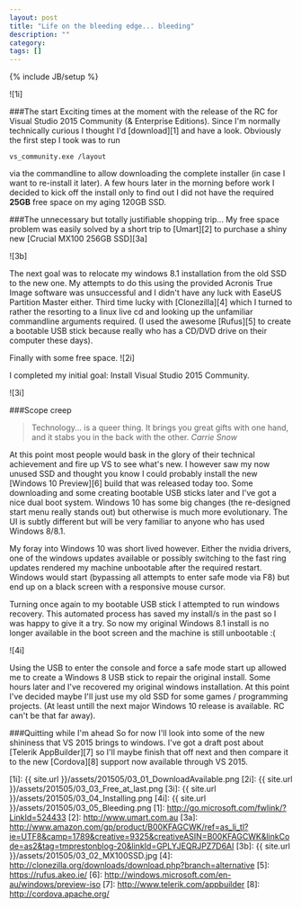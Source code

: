 ```yaml
---
layout: post
title: "Life on the bleeding edge... bleeding"
description: ""
category: 
tags: []
---
```

{% include JB/setup %}

![1i] 

###The start
Exciting times at the moment with the release of the RC for Visual Studio 2015 Community (& Enterprise Editions).  Since I'm normally technically curious I thought I'd [download][1] and have a look.  Obviously the first step I took was to run 

    vs_community.exe /layout

via the commandline to allow downloading the complete installer (in case I want to re-install it later).  A few hours later in the morning before work I decided to kick off the install only to find out I did not have the required **25GB** free space on my aging 120GB SSD.

###The unnecessary but totally justifiable shopping trip...
My free space problem was easily solved by a short trip to [Umart][2] to purchase a shiny new [Crucial MX100 256GB SSD][3a] 

![3b]

The next goal was to relocate my windows 8.1 installation from the old SSD to the new one.  My attempts to do this using the provided Acronis True Image software was unsuccessful and I didn't have any luck with EaseUS Partition Master either.  Third time lucky with [Clonezilla][4] which I turned to rather the resorting to a linux live cd and looking up the unfamiliar commandline arguments required. (I used the awesome [Rufus][5] to create a bootable USB stick because really who has a CD/DVD drive on their computer these days).

Finally with some free space. ![2i] 

I completed my initial goal: Install Visual Studio 2015 Community.

![3i]

###Scope creep

 
>Technology... is a queer thing. It brings you great gifts with one hand, and it stabs you in the back with the other.
><cite>Carrie Snow</cite>

At this point most people would bask in the glory of their technical achievement and fire up VS to see what's new.  I however saw my now unused SSD and thought you know I could probably install the new [Windows 10 Preview][6] build that was released today too.  Some downloading and some creating bootable USB sticks later and I've got a nice dual boot system.  Windows 10 has some big changes (the re-designed start menu really stands out) but otherwise is much more evolutionary.  The UI is subtly different but will be very familiar to anyone who has used Windows 8/8.1.

My foray into Windows 10 was short lived however.  Either the nvidia drivers, one of the windows updates available or possibly switching to the fast ring updates rendered my machine unbootable after the required restart.   Windows would start (bypassing all attempts to enter safe mode via F8) but end up on a black screen with a responsive mouse cursor.

Turning once again to my bootable USB stick I attempted to run windows recovery.  This automated process has saved my install/s in the past so I was happy to give it a try.  So now my original Windows 8.1 install is no longer available in the boot screen and the machine is still unbootable :(

![4i]

Using the USB to enter the console and force a safe mode start up allowed me to create a Windows 8 USB stick to repair the original install.  Some hours later and I've recovered my original windows installation.  At this point I've decided maybe I'll just use my old SSD for some games / programming projects. (At least untill the next major Windows 10 release is available.  RC can't be that far away).

###Quitting while I'm ahead
So for now I'll look into some of the new shininess that VS 2015 brings to windows.  I've got a draft post about [Telerik AppBuilder][7] so I'll maybe finish that off next and then compare it to the new [Cordova][8] support now available through VS 2015.

[1i]: {{ site.url }}/assets/201505/03_01_DownloadAvailable.png
[2i]: {{ site.url }}/assets/201505/03_03_Free_at_last.png
[3i]: {{ site.url }}/assets/201505/03_04_Installing.png
[4i]: {{ site.url }}/assets/201505/03_05_Bleeding.png
[1]: http://go.microsoft.com/fwlink/?LinkId=524433
[2]: http://www.umart.com.au 
[3a]: http://www.amazon.com/gp/product/B00KFAGCWK/ref=as_li_tl?ie=UTF8&camp=1789&creative=9325&creativeASIN=B00KFAGCWK&linkCode=as2&tag=tmprestonblog-20&linkId=GPLYJEQRJPZ7D6AI
[3b]: {{ site.url }}/assets/201505/03_02_MX100SSD.jpg
[4]: http://clonezilla.org/downloads/download.php?branch=alternative
[5]: https://rufus.akeo.ie/
[6]: http://windows.microsoft.com/en-au/windows/preview-iso
[7]: http://www.telerik.com/appbuilder
[8]: http://cordova.apache.org/